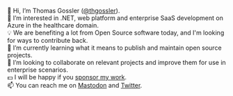 👋 Hi, I’m Thomas Gossler ([@thgossler](https://twitter.com/thgossler)).<br/>
👀 I’m interested in .NET, web platform and enterprise SaaS development on Azure in the healthcare domain.<br/>
:bulb: We are benefiting a lot from Open Source software today, and I'm looking for ways to contribute back.<br/>
🌱 I’m currently learning what it means to publish and maintain open source projects.<br/>
💞️ I’m looking to collaborate on relevant projects and improve them for use in enterprise scenarios.<br/>
:dollar: I will be happy if you [sponsor my work](https://github.com/sponsors/thgossler).<br/>
📫 You can reach me on [Mastodon](https://mastodon.social/@thgossler) and [Twitter](https://twitter.com/thgossler).
